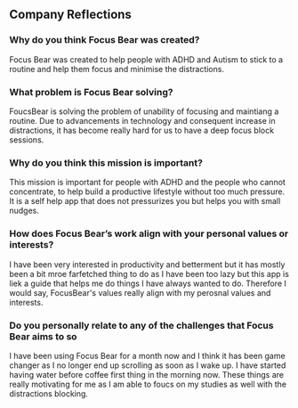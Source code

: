 ## Company Reflections

### Why do you think Focus Bear was created?
Focus Bear was created to help people with ADHD and Autism to stick to a routine and help them focus and minimise the distractions.  
### What problem is Focus Bear solving?
FoucsBear is solving the problem of unability of focusing and maintiang a routine. Due to advancements in technology and consequent increase in distractions, it has become really hard for us to have a deep focus block sessions. 
### Why do you think this mission is important?
This mission is important for people with ADHD and the people who cannot concentrate, to help build a productive lifestyle without too much pressure. It is a self help app that does not pressurizes you but helps you with small nudges.
### How does Focus Bear’s work align with your personal values or interests?
I have been very interested in productivity and betterment but it has mostly been a bit mroe farfetched thing to do as I have been too lazy but this app is liek a guide that helps me do things I have always wanted to do. Therefore I would say, FocusBear's values really align with my perosnal values and interests.
### Do you personally relate to any of the challenges that Focus Bear aims to so
I have been using Focus Bear for a month now and I think it has been game changer as I no longer end up scrolling as soon as I wake up. I have started having water before coffee first thing in the morning now. These things are really motivating for me as I am able to foucs on my studies as well with the distractions blocking.
